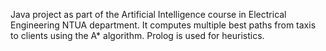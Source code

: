 Java project as part of the Artificial Intelligence course in Electrical Engineering NTUA department. 
It computes multiple best paths from taxis to clients using the A\* algorithm. Prolog is used for heuristics.